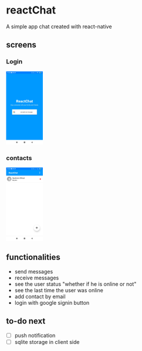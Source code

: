 # reactChat

A simple app chat created with react-native

## screens

<p float="left">

### Login
<img src="https://github.com/GuilhermeGuerra4/reactChat/blob/master/images/signin.jpg?raw=true&v=100" width="100px" height="200px">

### contacts
<img src="https://github.com/GuilhermeGuerra4/reactChat/blob/master/images/contacts_message.jpg?raw=true&v=100" width="100px" height="200px">

</p>

##  functionalities

- send messages
- receive messages
- see the user status "whether if he is online or not"
- see the last time the user was online
- add contact by email
- login with google signin button


## to-do next

- [ ] push notification
- [ ] sqlite storage in client side